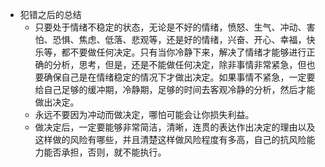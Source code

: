 - 犯错之后的总结
	- 只要处于情绪不稳定的状态，无论是不好的情绪，愤怒、生气、冲动、害怕、恐惧、焦虑、低落、悲观等，还是好的情绪，兴奋、开心、幸福，快乐等，都不要做任何决定。只有当你冷静下来，解决了情绪才能够进行正确的分析，思考，但是，还是不能做任何决定，除非事情非常紧急，但也要确保自己是在情绪稳定的情况下才做出决定。如果事情不紧急，一定要给自己足够的缓冲期，冷静期，足够的时间去客观冷静的分析，然后才能做出决定。
	- 永远不要因为冲动而做决定，哪怕可能会让你损失利益。
	- 做决定后，一定要能够非常简洁，清晰，连贯的表达作出决定的理由以及这样做的风险有哪些，并且清楚这样做风险程度有多高，自己的抗风险能力能否承担，否则，就不能执行。